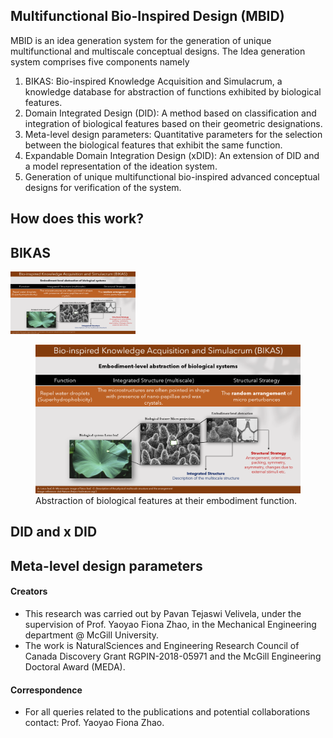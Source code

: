 ## Multifunctional Bio-Inspired Design (MBID)
MBID is an idea generation system for the generation of unique multifunctional and multiscale conceptual designs. The Idea generation system comprises five components namely
1. BIKAS: Bio-inspired Knowledge Acquisition and Simulacrum, a knowledge database for abstraction of functions exhibited by biological features.
2. Domain Integrated Design (DID): A method based on classification and integration of biological features based on their geometric designations.
3. Meta-level design parameters: Quantitative parameters for the selection between the biological features that exhibit the same function.
4. Expandable Domain Integration Design (xDID): An extension of DID and a model representation of the ideation system.
5. Generation of unique multifunctional bio-inspired advanced conceptual designs for verification of the system.

## How does this work?

## BIKAS

<img src="Image-2.png" width="200" height="100">

<figure>
    <img src="Image-2.png"
         alt="BIKAS">
    <figcaption>Abstraction of biological features at their embodiment function.</figcaption>
</figure>


## DID and x DID

## Meta-level design parameters




#### Creators
- This research was carried out by Pavan Tejaswi Velivela, under the supervision of Prof. Yaoyao Fiona Zhao, in the Mechanical Engineering department @ McGill University.
- The work is NaturalSciences and Engineering Research Council of Canada Discovery Grant RGPIN-2018-05971 and the McGill Engineering Doctoral Award (MEDA).

#### Correspondence
- For all queries related to the publications and potential collaborations contact: Prof. Yaoyao Fiona Zhao.
